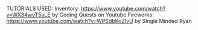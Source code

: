 TUTORIALS USED:
	Inventory: https://www.youtube.com/watch?v=WX34wvT5vLE by Coding Quests on Youtube
	Fireworks: https://www.youtube.com/watch?v=WPSdbKoZlvU by Single Minded Ryan
